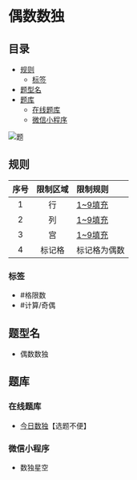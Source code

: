 # 偶数数独
<!-- START doctoc generated TOC please keep comment here to allow auto update -->
<!-- DON'T EDIT THIS SECTION, INSTEAD RE-RUN doctoc TO UPDATE -->
## 目录

- [规则](#%E8%A7%84%E5%88%99)
  - [标签](#%E6%A0%87%E7%AD%BE)
- [题型名](#%E9%A2%98%E5%9E%8B%E5%90%8D)
- [题库](#%E9%A2%98%E5%BA%93)
  - [在线题库](#%E5%9C%A8%E7%BA%BF%E9%A2%98%E5%BA%93)
  - [微信小程序](#%E5%BE%AE%E4%BF%A1%E5%B0%8F%E7%A8%8B%E5%BA%8F)

<!-- END doctoc generated TOC please keep comment here to allow auto update -->

![题](https://cn.sudoku.today/pic/02/even40/38088_105616.png)

## 规则

| 序号  | 限制区域 | 限制规则     |
|:---:|:----:|:---------|
|  1  |  行   | [1~9填充] |
|  2  |  列   | [1~9填充] |
|  3  |  宫   | [1~9填充] |
|  4  | 标记格  | 标记格为偶数   |

### 标签

- #格限数
- #计算/奇偶

## 题型名

- 偶数数独

## 题库

### 在线题库

- [今日数独]【选题不便】

### 微信小程序

- 数独星空

[1~9填充]: ../../../../rules/rules.md#1to9填充

[今日数独]: https://cn.sudoku.today/g-even-sudoku/
